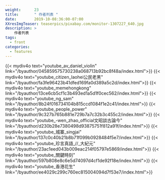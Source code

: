 ```yaml
---
weight:      23
title:       " 作者列表 "
date:        2019-10-08:36:00-07:00
XXresImgTeaser: teaserpics/pixabay.com/monitor-1307227_640.jpg
description: >
    作者列表
tags:
  - front
categories:
  - features
---
```


{{< mydiv4o text="youtube_av_daniel_violin" link="/byauthor/045859575730238a068713b92bc8f48a/index.html">}}
{{< mydiv4o text="youtube_citizen_laohei公民老黑" link="/byauthor/fa3fe96423b41dfed169fa0d389a5c2d/index.html">}}
{{< mydiv4o text="youtube_memehongkong" link="/byauthor/13ce6cb5cf1c3b493ed1a5d1f0cec562/index.html">}}
{{< mydiv4o text="youtube_ng_sam" link="/byauthor/8b24f016734104b815ccd1084f1e2c41/index.html">}}
{{< mydiv4o text="youtube_people_power" link="/byauthor/9c327b765b881e729b7a7c32b3c455c2/index.html">}}
{{< mydiv4o text="youtube_-wen_zhao_official文昭談古論今" link="/byauthor/d230b28e7380498d93875751f812a91f/index.html">}}
{{< mydiv4o text="youtube_城寨_singjai" link="/byauthor/137c0c40b21b8b71f099b0928484f5e7/index.html">}}
{{< mydiv4o text="youtube_珍言真語_//_大紀元" link="/byauthor/23ac1eed043b009eac214f05797e5869/index.html">}}
{{< mydiv4o text="youtube_關鍵時刻" link="/byauthor/597b808e8c6e5d74097d4cf1de92f18e/index.html">}}
{{< mydiv4o text="youtube_香港花生" link="/byauthor/ee4029c299c760ec815004094d7f53e7/index.html">}}

